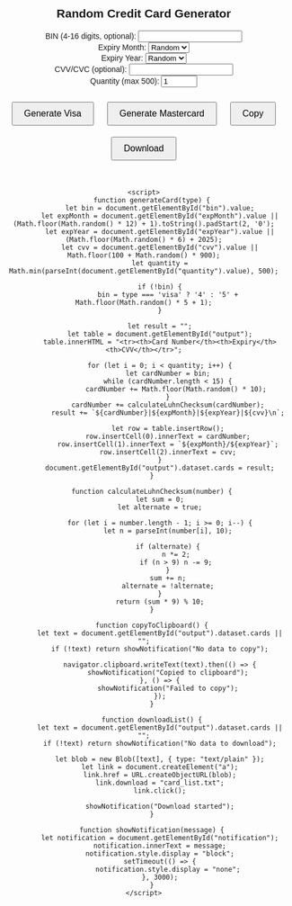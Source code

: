 <!DOCTYPE html>
<html lang="en">
<head>
    <meta charset="UTF-8">
    <meta name="viewport" content="width=device-width, initial-scale=1.0">
    <title>Random CC Generator</title>
    <style>
        body {
            font-family: Arial, sans-serif;
            text-align: center;
            margin-top: 50px;
        }
        table {
            margin: 20px auto;
            border-collapse: collapse;
            width: 80%;
        }
        th, td {
            border: 1px solid black;
            padding: 10px;
            text-align: center;
        }
        button {
            padding: 10px 20px;
            margin: 10px;
            font-size: 16px;
            cursor: pointer;
        }
        #notification {
            position: fixed;
            bottom: 10px;
            left: 50%;
            transform: translateX(-50%);
            background-color: rgba(0, 0, 0, 0.8);
            color: white;
            padding: 10px;
            border-radius: 5px;
            display: none;
            font-size: 16px;
        }
    </style>
</head>
<body>
    <h2>Random Credit Card Generator</h2>
    <label>BIN (4-16 digits, optional): <input type="text" id="bin" maxlength="16"></label><br>
    <label>Expiry Month: 
        <select id="expMonth">
            <option value="">Random</option>
            <script>
                for (let i = 1; i <= 12; i++) {
                    document.write(`<option value="${i.toString().padStart(2, '0')}">${i.toString().padStart(2, '0')}</option>`);
                }
            </script>
        </select>
    </label><br>
    <label>Expiry Year: 
        <select id="expYear">
            <option value="">Random</option>
            <script>
                for (let i = 2025; i <= 2030; i++) {
                    document.write(`<option value="${i}">${i}</option>`);
                }
            </script>
        </select>
    </label><br>
    <label>CVV/CVC (optional): <input type="text" id="cvv" maxlength="3"></label><br>
    <label>Quantity (max 500): <input type="number" id="quantity" min="1" max="500" value="1"></label><br><br>
    <button onclick="generateCard('visa')">Generate Visa</button>
    <button onclick="generateCard('mastercard')">Generate Mastercard</button>
    <button onclick="copyToClipboard()">Copy</button>
    <button onclick="downloadList()">Download</button>
    <table id="output"></table>
    <div id="notification"></div>

    <script>
        function generateCard(type) {
            let bin = document.getElementById("bin").value;
            let expMonth = document.getElementById("expMonth").value || (Math.floor(Math.random() * 12) + 1).toString().padStart(2, '0');
            let expYear = document.getElementById("expYear").value || (Math.floor(Math.random() * 6) + 2025);
            let cvv = document.getElementById("cvv").value || Math.floor(100 + Math.random() * 900);
            let quantity = Math.min(parseInt(document.getElementById("quantity").value), 500);

            if (!bin) {
                bin = type === 'visa' ? '4' : '5' + Math.floor(Math.random() * 5 + 1);
            }

            let result = "";
            let table = document.getElementById("output");
            table.innerHTML = "<tr><th>Card Number</th><th>Expiry</th><th>CVV</th></tr>";

            for (let i = 0; i < quantity; i++) {
                let cardNumber = bin;
                while (cardNumber.length < 15) {
                    cardNumber += Math.floor(Math.random() * 10);
                }
                cardNumber += calculateLuhnChecksum(cardNumber);
                result += `${cardNumber}|${expMonth}|${expYear}|${cvv}\n`;

                let row = table.insertRow();
                row.insertCell(0).innerText = cardNumber;
                row.insertCell(1).innerText = `${expMonth}/${expYear}`;
                row.insertCell(2).innerText = cvv;
            }
            document.getElementById("output").dataset.cards = result;
        }

        function calculateLuhnChecksum(number) {
            let sum = 0;
            let alternate = true;

            for (let i = number.length - 1; i >= 0; i--) {
                let n = parseInt(number[i], 10);

                if (alternate) {
                    n *= 2;
                    if (n > 9) n -= 9;
                }
                sum += n;
                alternate = !alternate;
            }
            return (sum * 9) % 10;
        }

        function copyToClipboard() {
            let text = document.getElementById("output").dataset.cards || "";
            if (!text) return showNotification("No data to copy");

            navigator.clipboard.writeText(text).then(() => {
                showNotification("Copied to clipboard");
            }, () => {
                showNotification("Failed to copy");
            });
        }

        function downloadList() {
            let text = document.getElementById("output").dataset.cards || "";
            if (!text) return showNotification("No data to download");

            let blob = new Blob([text], { type: "text/plain" });
            let link = document.createElement("a");
            link.href = URL.createObjectURL(blob);
            link.download = "card_list.txt";
            link.click();

            showNotification("Download started");
        }

        function showNotification(message) {
            let notification = document.getElementById("notification");
            notification.innerText = message;
            notification.style.display = "block";
            setTimeout(() => {
                notification.style.display = "none";
            }, 3000);
        }
    </script>
</body>
</html>
